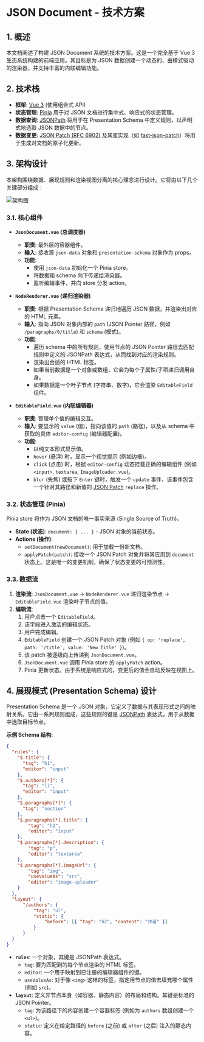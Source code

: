 # JSON Document - 技术方案

## 1. 概述

本文档阐述了构建 JSON Document 系统的技术方案。这是一个完全基于 Vue 3 生态系统构建的前端应用。其目标是为 JSON 数据创建一个动态的、由模式驱动的渲染器，并支持丰富的内联编辑功能。

## 2. 技术栈

*   **框架**: [Vue 3](https://vuejs.org/) (使用组合式 API)
*   **状态管理**: [Pinia](https://pinia.vuejs.org/) 用于对 JSON 文档进行集中式、响应式的状态管理。
*   **数据查询**: [JSONPath](https://datatracker.ietf.org/doc/html/rfc9535) 将用于在 Presentation Schema 中定义规则，以声明式地选取 JSON 数据中的节点。
*   **数据变更**: [JSON Patch (RFC 6902)](https://tools.ietf.org/html/rfc6902) 及其库实现（如 [fast-json-patch](https://github.com/Starcounter-Jack/JSON-Patch)）将用于生成对文档的原子化更新。

## 3. 架构设计

本架构围绕数据、展现规则和渲染视图分离的核心理念进行设计。它将由以下几个关键部分组成：

![架构图](https://fake-image.com/architecture.png) <!-- 未来图表的占位符 -->

### 3.1. 核心组件

*   **`JsonDocument.vue` (总调度器)**
    *   **职责**: 最外层的容器组件。
    *   **输入**: 接收源 `json-data` 对象和 `presentation-schema` 对象作为 props。
    *   **功能**:
        *   使用 `json-data` 初始化一个 Pinia store。
        *   将数据和 schema 向下传递给渲染器。
        *   监听编辑事件，并向 store 分发 action。

*   **`NodeRenderer.vue` (递归渲染器)**
    *   **职责**: 根据 Presentation Schema 递归地遍历 JSON 数据，并渲染出对应的 HTML 元素。
    *   **输入**: 指向 JSON 对象内部的 `path` (JSON Pointer 路径，例如 `/paragraphs/0/title`) 和 `schema` (模式)。
    *   **功能**:
        *   遍历 schema 中的所有规则，使用节点的 JSON Pointer 路径去匹配规则中定义的 JSONPath 表达式，从而找到对应的渲染规则。
        *   渲染出合适的 HTML 标签。
        *   如果当前数据是一个对象或数组，它会为每个子属性/子项递归调用自身。
        *   如果数据是一个叶子节点 (字符串、数字)，它会渲染 `EditableField` 组件。

*   **`EditableField.vue` (内联编辑器)**
    *   **职责**: 管理单个值的编辑交互。
    *   **输入**: 要显示的 `value` (值)，指向该值的 `path` (路径)，以及从 schema 中获取的具体 `editor-config` (编辑器配置)。
    *   **功能**:
        *   以纯文本形式显示值。
        *   `hover` (悬浮) 时，显示一个视觉提示 (例如边框)。
        *   `click` (点击) 时，根据 `editor-config` 动态挂载正确的编辑组件 (例如 `<input>`, `textarea`, `ImageUploader.vue`)。
        *   `blur` (失焦) 或按下 `Enter` 键时，触发一个 `update` 事件，该事件包含一个针对其路径和新值的 [JSON Patch](https://tools.ietf.org/html/rfc6902) `replace` 操作。

### 3.2. 状态管理 (Pinia)

Pinia store 将作为 JSON 文档的唯一事实来源 (Single Source of Truth)。

*   **State (状态)**: `document: { ... }` - JSON 对象的当前状态。
*   **Actions (操作)**:
    *   `setDocument(newDocument)`: 用于加载一份新文档。
    *   `applyPatch(patch)`: 接收一个 JSON Patch 对象并将其应用到 `document` 状态上。这是唯一的变更机制，确保了状态变更的可预测性。

### 3.3. 数据流

1.  **渲染流**: `JsonDocument.vue` -> `NodeRenderer.vue` 递归渲染节点 -> `EditableField.vue` 渲染叶子节点的值。
2.  **编辑流**:
    1.  用户点击一个 `EditableField`。
    2.  该字段进入激活的编辑状态。
    3.  用户完成编辑。
    4.  `EditableField` 创建一个 JSON Patch 对象 (例如 `{ op: 'replace', path: '/title', value: 'New Title' }`)。
    5.  该 patch 被逐级向上传递到 `JsonDocument.vue`。
    6.  `JsonDocument.vue` 调用 Pinia store 的 `applyPatch` action。
    7.  Pinia 更新状态。由于系统是响应式的，变更后的值会自动反映在视图上。

## 4. 展现模式 (Presentation Schema) 设计

Presentation Schema 是一个 JSON 对象，它定义了数据与其表现形式之间的映射关系。它由一系列规则组成，这些规则的键是 [JSONPath](https://datatracker.ietf.org/doc/html/rfc9535) 表达式，用于从数据中选取目标节点。

**示例 Schema 结构:**

```json
{
  "rules": {
    "$.title": {
      "tag": "h1",
      "editor": "input"
    },
    "$.authors[*]": {
      "tag": "li",
      "editor": "input"
    },
    "$.paragraphs[*]": {
      "tag": "section"
    },
    "$.paragraphs[*].title": {
        "tag": "h2",
        "editor": "input"
    },
    "$.paragraphs[*].description": {
        "tag": "p",
        "editor": "textarea"
    },
    "$.paragraphs[*].imageUrl": {
        "tag": "img",
        "useValueAs": "src",
        "editor": "image-uploader"
    }
  },
  "layout": {
      "/authors": {
          "tag": "ul",
          "static": {
              "before": [{ "tag": "h2", "content": "作者" }]
          }
      }
  }
}
```

*   **`rules`**: 一个对象，其键是 JSONPath 表达式。
    *   `tag`: 要为匹配到的每个节点渲染的 HTML 标签。
    *   `editor`: 一个用于映射到已注册的编辑器组件的键。
    *   `useValueAs`: 对于像 `<img>` 这样的标签，指定用节点的值去填充哪个属性 (例如 `src`)。
*   **`layout`**: 定义非节点本身（如容器、静态内容）的布局和结构。其键是标准的 JSON Pointer。
    *   `tag`: 为该路径下的内容创建一个容器标签 (例如为 `authors` 数组创建一个 `<ul>`)。
    *   `static`: 定义在给定路径的 `before` (之前) 或 `after` (之后) 注入的静态内容。 